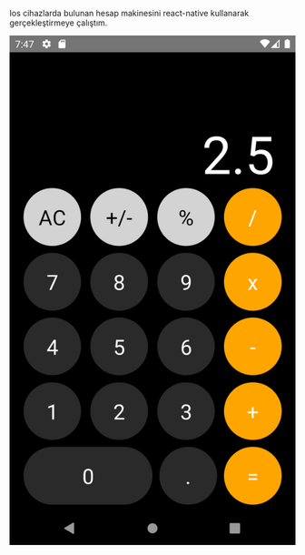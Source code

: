 Ios cihazlarda bulunan hesap makinesini react-native kullanarak gerçekleştirmeye çalıştım.

![site gorsel](https://github.com/mucahit-sahin/calculatorapp-reactnative/blob/master/img/calculator.jpg)
